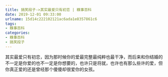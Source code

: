```yaml
---
title: 搞笑段子->其实最爱只有初恋 | 糗事百科
date: 2019-12-01 09:33:00
urlname: 15d14c222102121ac6ada1e8357861c6
tags: 
- 糗事百科
categories:
- 糗事百科
- 搞笑段子
---
```

其实最爱只有初恋，因为那时候你的爱最完整最纯粹也最干净，而后来和你结婚的不一定是你爱的也不一定是你想要的，也许只是将就，也许也有那么些许的爱，但你真正爱的还是曾经那个傻傻却很爱你的女孩。


